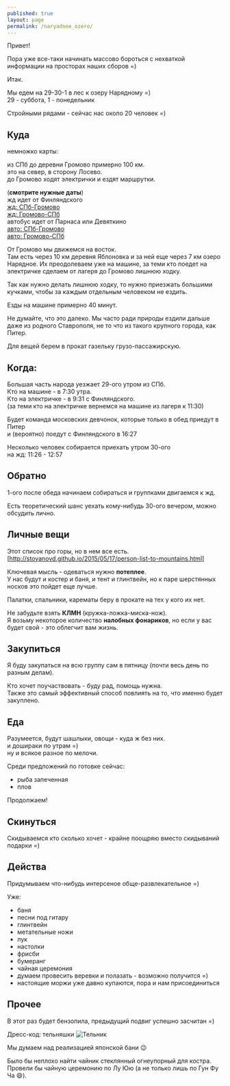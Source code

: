 ```yaml
---
published: true
layout: page
permalink: /naryadnoe_ozero/
---
```

Привет!

Пора уже все-таки начинать массово бороться с нехваткой информации на просторах наших сборов =)

Итак.

Мы едем на 29-30-1 в лес к озеру Нарядному =)  
29 - суббота, 1 - понедельник

Стройными рядами - сейчас нас около 20 человек =)

## Куда

немножко карты:

из СПб до деревни Громово примерно 100 км.  
это на север, в сторону Лосево.  
до Громово ходят электрички и ездят маршрутки.

(**смотрите нужные даты**)  
жд идет от Финляндского  
[жд: СПб-Громово](https://rasp.yandex.ru/search/?fromName=%D0%A1%D0%B0%D0%BD%D0%BA%D1%82-%D0%9F%D0%B5%D1%82%D0%B5%D1%80%D0%B1%D1%83%D1%80%D0%B3&toName=%D0%93%D1%80%D0%BE%D0%BC%D0%BE%D0%B2%D0%BE&toId=s9602743&when=%D0%BD%D0%B0+%D0%B2%D1%81%D0%B5+%D0%B4%D0%BD%D0%B8)  
[жд: Громово-СПб](https://rasp.yandex.ru/search/?fromName=%D0%93%D1%80%D0%BE%D0%BC%D0%BE%D0%B2%D0%BE&toName=%D0%A1%D0%B0%D0%BD%D0%BA%D1%82-%D0%9F%D0%B5%D1%82%D0%B5%D1%80%D0%B1%D1%83%D1%80%D0%B3&fromId=s9602743&when=%D0%BD%D0%B0+%D0%B2%D1%81%D0%B5+%D0%B4%D0%BD%D0%B8)  
автобус идет от Парнаса или Девяткино  
[авто: СПб-Громово](https://rasp.yandex.ru/search/?fromName=%D0%A1%D0%B0%D0%BD%D0%BA%D1%82-%D0%9F%D0%B5%D1%82%D0%B5%D1%80%D0%B1%D1%83%D1%80%D0%B3&toName=%D0%93%D1%80%D0%BE%D0%BC%D0%BE%D0%B2%D0%BE&toId=s9652554&when=%D0%BD%D0%B0+%D0%B2%D1%81%D0%B5+%D0%B4%D0%BD%D0%B8)  
[авто: Громово-СПб](https://rasp.yandex.ru/search/?fromName=%D0%93%D1%80%D0%BE%D0%BC%D0%BE%D0%B2%D0%BE&toName=%D0%A1%D0%B0%D0%BD%D0%BA%D1%82-%D0%9F%D0%B5%D1%82%D0%B5%D1%80%D0%B1%D1%83%D1%80%D0%B3&fromId=s9652554&when=%D0%BD%D0%B0+%D0%B2%D1%81%D0%B5+%D0%B4%D0%BD%D0%B8)  


От Громово мы движемся на восток.  
Там есть через 10 км деревня Яблоновка и за ней еще через 7 км озеро Нарядное.
Их преодолеваем уже на машине, за теми кто поедет на электричке сделаем от лагеря до Громово лишнюю ходку.

Так как нужно делать лишнюю ходку, то нужно приезжать большими кучками, чтобы за каждым отдельным человеком не ездить.

Езды на машине примерно 40 минут.

Не думайте, что это далеко. Мы часто ради природы ездили дальше даже из родного Ставрополя, 
не то что из такого крупного города, как Питер.

Для вещей берем в прокат газельку грузо-пассажирскую.

## Когда:

Большая часть народа уезжает 29-ого утром из СПб.  
Кто на машине - в 7:30 утра.  
Кто на электричке - в 9:31 с Финляндского.  
(за теми кто на электричке вернемся на машине из лагеря к 11:30)

Будет команда московских девчонок, которые только в обед приедут в Питер  
и (вероятно) поедут с Финляндского в 16:27

Несколько человек собирается приехать утром 30-ого  
на жд: 11:26 - 12:57


## Обратно

1-ого после обеда начинаем собираться и группками двигаемся к жд.

Есть теоретический шанс уехать кому-нибудь 30-ого вечером, можно обсудить лично.

## Личные вещи

Этот список про горы, но в нем все есть.  
[http://stoyanovd.github.io/2015/05/17/person-list-to-mountains.html]

Ключевая мысль - одеваться нужно **потеплее**.  
У нас будут и костер и баня, и тент и глинтвейн, но к паре шерстянных носков это пойдет еще лучше.

Палатки, спальники, карематы беру в прокате на тех у кого их нет.

Не забудьте взять **КЛМН** (кружка-ложка-миска-нож).  
Я возьму некоторое количество **налобных фонариков**, но если у вас будет свой - это облегчит вам жизнь.

## Закупиться

Я буду закупаться на всю группу сам в пятницу (почти весь день по разным делам).

Кто хочет поучаствовать - буду рад, помощь нужна.  
Также это самый эффективный способ повлиять на то, что именно будет закуплено.

## Еда

Разумеется, будут шашлыки, овощи - куда ж без них.  
и дошираки по утрам =)  
ну и всякое разное по мелочи.

Среди предложений по готовке сейчас:
 - рыба запеченная
 - плов

Продолжаем!

## Скинуться

Скидываемся кто сколько хочет - крайне поощряю вместо скидываний подарки =)

## Действа

Придумываем что-нибудь интерсеное обще-развлекательное =)

Уже:
 - баня
 - песни под гитару
 - глинтвейн
 - метательные ножи
 - лук
 - настолки
 - фрисби
 - бумеранг
 - чайная церемония
 - думаем провесить веревки и полазать - возможно получится =)
 - настоящие моржи уже давно купаются, пора и нам присоединиться
 
## Прочее

В этот раз будет бензопила, предыдущий подвиг успешно засчитан =)

Дресс-код: тельняшки
![Тельник](http://morshop.ru/upload/iblock/6a7/81765f69-27bc-11df-b7fb-005056c00008_81765f75-27bc-11df-b7fb-005056c00008.jpeg)

Мы думаем над реализацией японской бани :wink:

Было бы неплохо найти чайник стеклянный огнеупорный для костра.  
Провели бы чайную церемонию по Лу Юю (а не только лишь по Гун Фу Ча :smile:).
